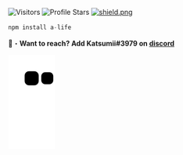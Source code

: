 <img src="https://komarev.com/ghpvc/?username=Katsumiih&label=Profile%20Views&color=008042&style=flat&label=Visitors" alt="Visitors"></a> <img src="https://img.shields.io/badge/dynamic/json?&label=Total%20Stars&color=008042&style=flat&style=for-the-badge&query=%24.stars&url=https://api.github-star-counter.workers.dev/user/Katsumiih" alt="Profile Stars"></a> <a href="https://ds.katsumii.ml" target="_blank"> <img src="https://discordapp.com/api/guilds/906507894063779882/widget.png?style=shield" alt="shield.png"></a>

```js
npm install a-life
```

📩・**Want to reach? Add Katsumii#3979 on [discord](https://discord.com)**

<a href="https://katsumii.ml" target="_blank"><img src="https://github.com/rafaballerini/rafaballerini/blob/output/github-contribution-grid-snake.svg" alt="sneke"></a>
